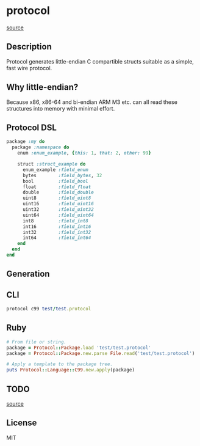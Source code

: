 # protocol

[source](https://github.com/shanna/protocol)

## Description

Protocol generates little-endian C compartible structs suitable as a simple,
fast wire protocol.

## Why little-endian?

Because x86, x86-64 and bi-endian ARM M3 etc. can all read these structures
into memory with minimal effort.

## Protocol DSL

```ruby
package :my do
  package :namespace do
    enum :enum_example, {this: 1, that: 2, other: 99}

    struct :struct_example do
      enum_example :field_enum
      bytes        :field_bytes, 32
      bool         :field_bool
      float        :field_float
      double       :field_double
      uint8        :field_uint8
      uint16       :field_uint16
      uint32       :field_uint32
      uint64       :field_uint64
      int8         :field_int8
      int16        :field_int16
      int32        :field_int32
      int64        :field_int64
    end
  end
end
```

## Generation

## CLI

```ruby
protocol c99 test/test.protocol
```

## Ruby

```ruby
# From file or string.
package = Protocol::Package.load 'test/test.protocol'
package = Protocol::Package.new.parse File.read('test/test.protocol')

# Apply a template to the package tree.
puts Protocol::Language::C99.new.apply(package)
```

## TODO

[source](https://github.com/shanna/protocol/issues?labels=enhancement&page=1&state=open)

## License

MIT


